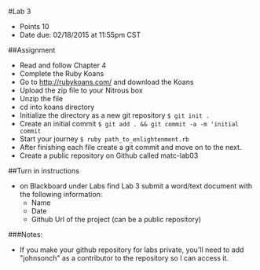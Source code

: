 #Lab 3
* Points 10
* Date due: 02/18/2015 at 11:55pm CST

##Assignment
* Read and follow Chapter 4
* Complete the Ruby Koans
* Go to http://rubykoans.com/ and download the Koans
* Upload the zip file to your Nitrous box
* Unzip the file
* cd into koans directory
* Initialize the directory as a new git repository ```$ git init .```
* Create an initial commit ```$ git add . && git commit -a -m 'initial commit```
* Start your journey ```$ ruby path_to_enlightenment.rb```
* After finishing each file create a git commit and move on to the next.
* Create a public repository on Github called matc-lab03

##Turn in instructions
* on Blackboard under Labs find Lab 3 submit a word/text document with the following information:
  * Name
  * Date
  * Github Url of the project (can be a public repository)

###Notes:
* If you make your github repository for labs private, you'll need to add "johnsonch" as a contributor to the repository so I can access it.
